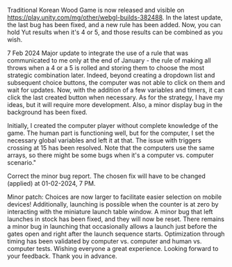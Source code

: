 Traditional Korean Wood Game is now released and visible on https://play.unity.com/mg/other/webgl-builds-382488. In the latest update, the last bug has been fixed, and a new rule has been added. Now, you can hold Yut results when it's 4 or 5, and those results can be combined as you wish.

7 Feb 2024 Major update to integrate the use of a rule that was communicated to me only at the end of January - the rule of making all throws when a 4 or a 5 is rolled and storing them to choose the most strategic combination later. Indeed, beyond creating a dropdown list and subsequent choice buttons, the computer was not able to click on them and wait for updates. Now, with the addition of a few variables and timers, it can click the last created button when necessary. As for the strategy, I have my ideas, but it will require more development. Also, a minor display bug in the background has been fixed.

Initially, I created the computer player without complete knowledge of the game. The human part is functioning well, but for the computer, I set the necessary global variables and left it at that. The issue with triggers crossing at 15 has been resolved. Note that the computers use the same arrays, so there might be some bugs when it's a computer vs. computer scenario."

Correct the minor bug report. The chosen fix will have to be changed (applied) at 01-02-2024, 7 PM.

Minor patch: Choices are now larger to facilitate easier selection on mobile devices! Additionally, launching is possible when the counter is at zero by interacting with the miniature launch table window. A minor bug that left launches in stock has been fixed, and they will now be reset. There remains a minor bug in launching that occasionally allows a launch just before the gates open and right after the launch sequence starts. Optimization through timing has been validated by computer vs. computer and human vs. computer tests. Wishing everyone a great experience. Looking forward to your feedback. Thank you in advance.
